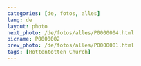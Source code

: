 ```yaml
---
categories: [de, fotos, alles]
lang: de
layout: photo
next_photo: /de/fotos/alles/P0000004.html
picname: P0000002
prev_photo: /de/fotos/alles/P0000001.html
tags: [Hottentotten Church]
---
```

